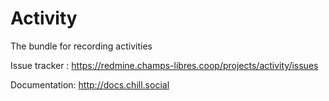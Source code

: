 # Activity
The bundle for recording activities


Issue tracker : https://redmine.champs-libres.coop/projects/activity/issues

Documentation: http://docs.chill.social

